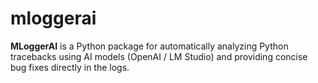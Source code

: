 # mloggerai
**MLoggerAI** is a Python package for automatically analyzing Python tracebacks using AI models (OpenAI / LM Studio) and providing concise bug fixes directly in the logs.
